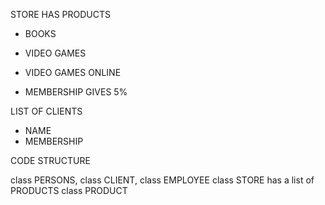 STORE HAS PRODUCTS
- BOOKS
- VIDEO GAMES
- VIDEO GAMES ONLINE


- MEMBERSHIP GIVES 5%


LIST OF CLIENTS
- NAME
- MEMBERSHIP


CODE STRUCTURE

class PERSONS, class CLIENT, class EMPLOYEE
class STORE has a list of PRODUCTS
class PRODUCT
